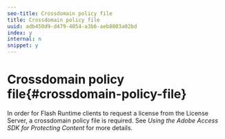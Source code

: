 ```yaml
---
seo-title: Crossdomain policy file
title: Crossdomain policy file
uuid: adb450d9-d479-4054-a3b6-aeb8803a02bd
index: y
internal: n
snippet: y
---
```


# Crossdomain policy file{#crossdomain-policy-file}

In order for Flash Runtime clients to request a license from the License Server, a crossdomain policy file is required. See *Using the Adobe Access SDK for Protecting Content* for more details. 
